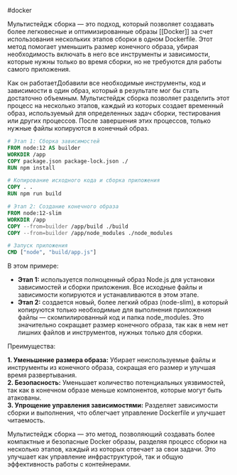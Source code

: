 #docker 

Мультистейдж сборка — это подход, который позволяет создавать более легковесные и оптимизированные образы [[Docker]] за счет использования нескольких этапов сборки в одном Dockerfile. Этот метод помогает уменьшить размер конечного образа, убирая необходимость включать в него все инструменты и зависимости, которые нужны только во время сборки, но не требуются для работы самого приложения.

Как он работаетДобавили все необходимые инструменты, код и зависимости в один образ, который в результате мог бы стать достаточно объемным. Мультистейдж сборка позволяет разделить этот процесс на несколько этапов, каждый из которых создает временный образ, используемый для определенных задач сборки, тестирования или других процессов. После завершения этих процессов, только нужные файлы копируются в конечный образ.

```dockerfile
# Этап 1: Сборка зависимостей
FROM node:12 AS builder
WORKDIR /app
COPY package.json package-lock.json ./
RUN npm install

# Копирование исходного кода и сборка приложения
COPY . .
RUN npm run build

# Этап 2: Создание конечного образа
FROM node:12-slim
WORKDIR /app
COPY --from=builder /app/build ./build
COPY --from=builder /app/node_modules ./node_modules

# Запуск приложения
CMD ["node", "build/app.js"]
```

В этом примере:

- **Этап 1:** используется полноценный образ Node.js для установки зависимостей и сборки приложения. Все исходные файлы и зависимости копируются и устанавливаются в этом этапе.
- **Этап 2:** создается новый, более легкий образ (node-slim), в который копируются только необходимые для выполнения приложения файлы — скомпилированный код и папка node_modules. Это значительно сокращает размер конечного образа, так как в нем нет лишних файлов и инструментов, нужных только для сборки.

Преимущества:

**1. Уменьшение размера образа:** Убирает неиспользуемые файлы и инструменты из конечного образа, сокращая его размер и улучшая время развертывания.  
**2. Безопасность:** Уменьшает количество потенциальных уязвимостей, так как в конечном образе меньше компонентов, которые могут быть атакованы.  
**3. Упрощение управления зависимостями:** Разделяет зависимости сборки и выполнения, что облегчает управление Dockerfile и улучшает читаемость.

Мультистейдж сборка — это метод, позволяющий создавать более компактные и безопасные Docker образы, разделяя процесс сборки на несколько этапов, каждый из которых отвечает за свои задачи. Это улучшает как управление инфраструктурой, так и общую эффективность работы с контейнерами.